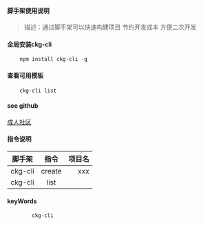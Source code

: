 
#### 脚手架使用说明
> 描述：通过脚手架可以快速构建项目 节约开发成本 方便二次开发 
#### 全局安装ckg-cli
```
    npm install ckg-cli -g
```
#### 查看可用模板
```
    ckg-cli list
```
#### see github
[成人社区](https://github.com/lifenglei/ckg-cli)
#### 指令说明
脚手架|指令|项目名
--|:--:|--:
ckg-cli|create|xxx
ckg-cli|list|
#### keyWords
```
        ckg-cli
```


